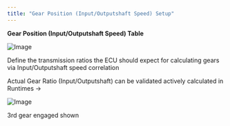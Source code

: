 ```yaml
---
title: "Gear Position (Input/Outputshaft Speed) Setup"
---
```


**Gear Position (Input/Outputshaft Speed) Table**


![Image](</lib/NewItem878.png>)


Define the transmission ratios the ECU should expect for calculating gears via Input/Outputshaft speed correlation&nbsp;



Actual Gear Ratio (Input/Outputshaft) can be validated actively calculated in Runtimes -\>&nbsp;



![Image](</lib/NewItem879.png>)

&#51;rd gear engaged shown





